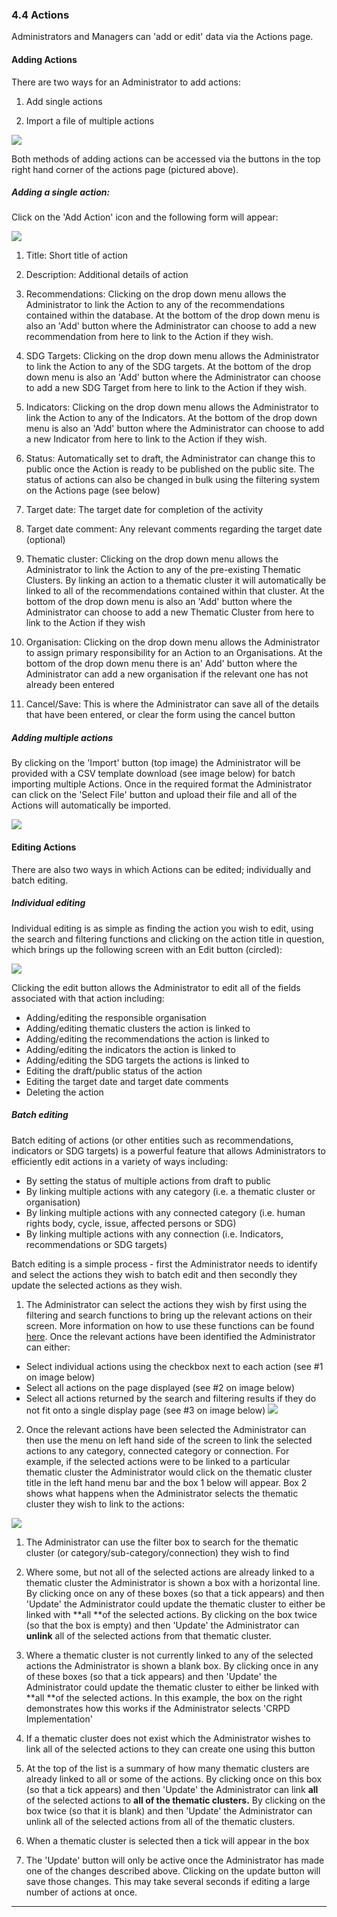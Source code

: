 ### 4.4 Actions

Administrators and Managers can 'add or edit' data via the Actions page.

#### Adding Actions

There are two ways for an Administrator to add actions:

1. Add single actions

2. Import a file of multiple actions

![](assets/Add_action.png)

Both methods of adding actions can be accessed via the buttons in the top right hand corner of the actions page \(pictured above\).

##### Adding a single action:

Click on the 'Add Action' icon and the following form will appear:

![](assets/Add_actions_3.png)

1. Title: Short title of action

2. Description: Additional details of action

3. Recommendations: Clicking on the drop down menu allows the Administrator to link the Action to any of the recommendations contained within the database. At the bottom of the drop down menu is also an 'Add' button where the Administrator can choose to add a new recommendation from here to link to the Action if they wish.

4. SDG Targets: Clicking on the drop down menu allows the Administrator to link the Action to any of the SDG targets. At the bottom of the drop down menu is also an 'Add' button where the Administrator can choose to add a new SDG Target from here to link to the Action if they wish.

5. Indicators: Clicking on the drop down menu allows the Administrator to link the Action to any of the Indicators. At the bottom of the drop down menu is also an 'Add' button where the Administrator can choose to add a new Indicator from here to link to the Action if they wish.

6. Status: Automatically set to draft, the Administrator can change this to public once the Action is ready to be published on the public site. The status of actions can also be changed in bulk using the filtering system on the Actions page \(see below\)

7. Target date: The target date for completion of the activity

8. Target date comment: Any relevant comments regarding the target date \(optional\)

9. Thematic cluster: Clicking on the drop down menu allows the Administrator to link the Action to any of the pre-existing Thematic Clusters. By linking an action to a thematic cluster it will automatically be linked to all of the recommendations contained within that cluster. At the bottom of the drop down menu is also an 'Add' button where the Administrator can choose to add a new Thematic Cluster from here to link to the Action if they wish

10. Organisation: Clicking on the drop down menu allows the Administrator to assign primary responsibility for an Action to an Organisations. At the bottom of the drop down menu there is an' Add' button where the Administrator can add a new organisation if the relevant one has not already been entered

11. Cancel/Save: This is where the Administrator can save all of the details that have been entered, or clear the form using the cancel button

##### Adding multiple actions

By clicking on the 'Import' button \(top image\) the Administrator will be provided with a CSV template download \(see image below\) for batch importing multiple Actions. Once in the required format the Administrator can click on the 'Select File' button and upload their file and all of the Actions will automatically be imported. 

![](assets/Batch_import.png)

#### Editing Actions

There are also two ways in which Actions can be edited; individually and batch editing.

##### Individual editing

Individual editing is as simple as finding the action you wish to edit, using the search and filtering functions and clicking on the action title in question, which brings up the following screen with an Edit button \(circled\):

![](assets/Edit_action.png)

Clicking the edit button allows the Administrator to edit all of the fields associated with that action including:

* Adding/editing the responsible organisation
* Adding/editing thematic clusters the action is linked to
* Adding/editing the recommendations the action is linked to
* Adding/editing the indicators the action is linked to
* Adding/editing the SDG targets the actions is linked to
* Editing the draft/public status of the action
* Editing the target date and target date comments
* Deleting the action

##### Batch editing

Batch editing of actions \(or other entities such as recommendations, indicators or SDG targets\) is a powerful feature that allows Administrators to efficiently edit actions in a variety of ways including:

* By setting the status of multiple actions from draft to public
* By linking multiple actions with any category \(i.e. a thematic cluster or organisation\)
* By linking multiple actions with any connected category \(i.e. human rights body, cycle, issue, affected persons or SDG\)
* By linking multiple actions with any connection \(i.e. Indicators, recommendations or SDG targets\)

Batch editing is a simple process - first the Administrator needs to identify and select the actions they wish to batch edit and then secondly they update the selected actions as they wish.

1. The Administrator can select the actions they wish by first using the filtering and search functions to bring up the relevant actions on their screen. More information on how to use these functions can be found [here](visitors/actions.md). Once the relevant actions have been identified the Administrator can either:

  * Select individual actions using the checkbox next to each action \(see \#1 on image below\)
  * Select all actions on the page displayed \(see \#2 on image below\)
  * Select all actions returned by the search and filtering results if they do not fit onto a single display page \(see \#3 on image below\)
![](assets/Selecting_actions.png)

2. Once the relevant actions have been selected the Administrator can then use the menu on left hand side of the screen to link the selected actions to any category, connected category or connection. For example, if the selected actions were to be linked to a particular thematic cluster the Administrator would click on the thematic cluster title in the left hand menu bar and the box 1 below will appear. Box 2 shows what happens when the Administrator selects the thematic cluster they wish to link to the actions:

![](assets/Batch_edit_actions.png)

1. The Administrator can use the filter box to search for the thematic cluster \(or category/sub-category/connection\) they wish to find

2. Where some, but not all of the selected actions are already linked to a thematic cluster the Administrator is shown a box with a horizontal line. By clicking once on any of these boxes \(so that a tick appears\) and then 'Update' the Administrator could update the thematic cluster to either be linked with **all **of the selected actions. By clicking on the box twice \(so that the box is empty\) and then 'Update' the Administrator can **unlink** all of the selected actions from that thematic cluster.

3. Where a thematic cluster is not currently linked to any of the selected actions the Administrator is shown a blank box. By clicking once in any of these boxes \(so that a tick appears\) and then 'Update' the Administrator could update the thematic cluster to either be linked with **all **of the selected actions. In this example, the box on the right demonstrates how this works if the Administrator selects 'CRPD Implementation'

4. If a thematic cluster does not exist which the Administrator wishes to link all of the selected actions to they can create one using this button

5. At the top of the list is a summary of how many thematic clusters are already linked to all or some of the actions. By clicking once on this box \(so that a tick appears\) and then 'Update' the Administrator can link **all** of the selected actions to **all **of the thematic clusters**.** By clicking on the box twice \(so that it is blank\) and then 'Update' the Administrator can unlink all of the selected actions from all of the thematic clusters.

6. When a thematic cluster is selected then a tick will appear in the box

7. The 'Update' button will only be active once the Administrator has made one of the changes described above. Clicking on the update button will save those changes. This may take several seconds if editing a large number of actions at once.

---



